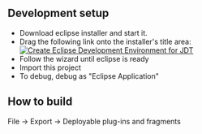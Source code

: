 ## Development setup
- Download eclipse installer and start it.
- Drag the following link onto the installer's title area:
[![Create Eclipse Development Environment for JDT](https://download.eclipse.org/oomph/www/setups/svg/JDT.svg)](https://www.eclipse.org/setups/installer/?url=https://raw.githubusercontent.com/eclipse-jdt/eclipse.jdt/master/org.eclipse.jdt.releng/JDTConfiguration.setup&show=true "Click to open Eclipse-Installer Auto Launch or drag onto your running installer's title area")
- Follow the wizard until eclipse is ready
- Import this project
- To debug, debug as "Eclipse Application"

## How to build
File -> Export -> Deployable plug-ins and fragments